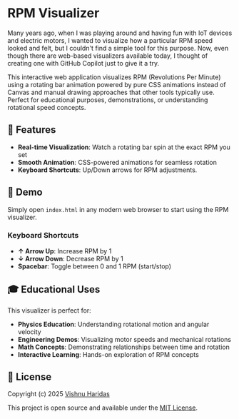 # RPM Visualizer

Many years ago, when I was playing around and having fun with IoT devices and electric motors, I wanted to visualize how a particular RPM speed looked and felt, but I couldn't find a simple tool for this purpose. Now, even though there are web-based visualizers available today, I thought of creating one with GitHub Copilot just to give it a try. 

This interactive web application visualizes RPM (Revolutions Per Minute) using a rotating bar animation powered by pure CSS animations instead of Canvas and manual drawing approaches that other tools typically use. Perfect for educational purposes, demonstrations, or understanding rotational speed concepts.

## 🎯 Features

- **Real-time Visualization**: Watch a rotating bar spin at the exact RPM you set
- **Smooth Animation**: CSS-powered animations for seamless rotation
- **Keyboard Shortcuts**: Up/Down arrows for RPM adjustments.

## 🚀 Demo

Simply open `index.html` in any modern web browser to start using the RPM visualizer.

### Keyboard Shortcuts
- **↑ Arrow Up**: Increase RPM by 1
- **↓ Arrow Down**: Decrease RPM by 1
- **Spacebar**: Toggle between 0 and 1 RPM (start/stop)

## 🎓 Educational Uses

This visualizer is perfect for:
- **Physics Education**: Understanding rotational motion and angular velocity
- **Engineering Demos**: Visualizing motor speeds and mechanical rotations
- **Math Concepts**: Demonstrating relationships between time and rotation
- **Interactive Learning**: Hands-on exploration of RPM concepts

## 📝 License

Copyright (c) 2025 [Vishnu Haridas](https://iamvishnu.com/)

This project is open source and available under the [MIT License](LICENSE.txt).